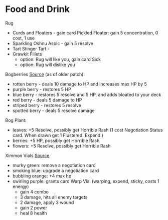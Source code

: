 
# Food and Drink


Rug
* Curds and Floaters - gain card Pickled Floater: gain 5 concentration, 0 cost, 1 use
* Sparkling Oshnu Aspic - gain 5 resolve
* Tart Stinger Tart - 
* Grawkit Fillets
    * option: Rug will like you, gain card Sick
    * option: Rug will dislike you 


Bogberries [Source](https://forums.kleientertainment.com/forums/topic/114239-new-character-new-random-events-rooks-events-and-opportunities-list/) (as of older patch):
* rotten berry - deals 10 damage to HP and increases max HP by 5
* purple berry - restores 5 HP
* blue berry - restores 5 resolve and 5 HP, and adds bloated to your deck
* red berry - deals 5 damage to HP
* striped berry - restores 5 resolve
* spotted berry - deals 5 resolve damage

Bog Plant:
* leaves: +5 Resolve, possibly get Horrible Rash (1 cost Negotiation Status card. When drawn get 1 Flustered. Expend.)
* berries: +5 HP, possibly get Horrible Rash
* flowers: +5 Resolve, possibly get Horrible Rash

Ximmon Vials [Source](https://www.reddit.com/r/griftlands/comments/i7fdl1/ximmons_vial_experiments_spoilers_intendedsought/)
* murky green: remove a negotiation card
* smoking blue: upgrade a negotiation card
* bubbling orange: +4 max hp
* swirling purple: grants card Warp Vial (warping, expend, sticky, costs 1 energy)
    * gain 4 combo
    * 3 damage, hits all enemy targets
    * 2 damage, apply 3 wound
    * gain 2 power
    * heal 8 health
